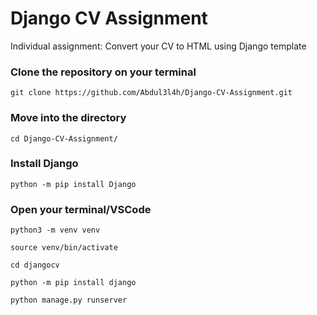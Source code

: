 # Django CV Assignment
 Individual assignment: Convert your CV to HTML using Django template

### Clone the repository on your terminal
 `git clone https://github.com/Abdul3l4h/Django-CV-Assignment.git` 
 
### Move into the directory
`cd Django-CV-Assignment/`

### Install Django
`python -m pip install Django`
 
### Open your terminal/VSCode
`python3 -m venv venv`

`source venv/bin/activate`

`cd djangocv`

`python -m pip install django`

`python manage.py runserver`
